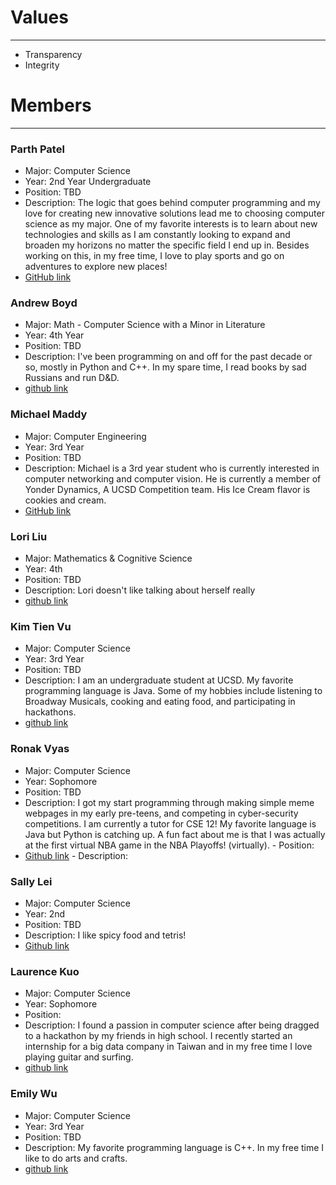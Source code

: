 # Values

---

- Transparency
- Integrity

# Members

---

### Parth Patel
- Major: Computer Science	
- Year: 2nd Year Undergraduate
- Position: TBD
- Description: The logic that goes behind computer programming and my love for creating new innovative solutions lead me to choosing computer science as my major. One of my favorite interests is to learn about new technologies and skills as I am constantly looking to expand and broaden my horizons no matter the specific field I end up in. Besides working on this, in my free time, I love to play sports and go on adventures to explore new places!
- [GitHub link](https://github.com/parthpatel2019)

### Andrew Boyd
- Major: Math - Computer Science with a Minor in Literature
- Year: 4th Year
- Position: TBD
- Description: I've been programming on and off for the past decade or so, mostly in Python and C++. In my spare time, I read books by sad Russians and run D&D.
- [github link](https://github.com/AndrewMiBoyd/)

### Michael Maddy
- Major: Computer Engineering
- Year: 3rd Year
- Position: TBD
- Description: Michael is a 3rd year student who is currently interested in
  computer networking and computer vision. He is currently a member of Yonder
  Dynamics, A UCSD Competition team. His Ice Cream flavor is cookies and cream.
- [GitHub link](https://github.com/Michaelmvv/)

### Lori Liu

- Major: Mathematics & Cognitive Science
- Year: 4th
- Position: TBD
- Description: Lori doesn't like talking about herself really
- [github link](https://github.com/LoriRongrong)

### Kim Tien Vu
- Major: Computer Science
- Year: 3rd Year
- Position: TBD
- Description: I am an undergraduate student at UCSD. My favorite programming language is Java. Some of my hobbies include listening to Broadway Musicals, cooking and eating food, and participating in hackathons.
- [github link](https://github.com/kimtienvu)


### Ronak Vyas
- Major: Computer Science	
- Year: Sophomore
- Position: TBD
- Description: I got my start programming through making simple meme webpages in my early pre-teens, and competing in cyber-security competitions. I am currently a tutor for CSE 12! My favorite language is Java but Python is catching up. A fun fact about me is that I was actually at the first virtual NBA game in the NBA Playoffs! (virtually). 	- Position:
- [Github link](https://github.com/LiLronV)	- Description:

### Sally Lei
- Major: Computer Science
- Year: 2nd
- Position: TBD
- Description: I like spicy food and tetris! 
- [Github link](https://github.com/Slei03)

### Laurence Kuo
- Major: Computer Science
- Year: Sophomore
- Position: 
- Description: I found a passion in computer science after being dragged to a hackathon by my friends in high school. I recently started an internship for a big data company in Taiwan and in my free time I love playing guitar and surfing. 
- [github link](https://github.com/lakuo)

### Emily Wu
- Major: Computer Science
- Year: 3rd Year
- Position: TBD
- Description: My favorite programming language is C++. In my free time I like to do arts and crafts. 
- [github link](https://github.com/yiw036) 
